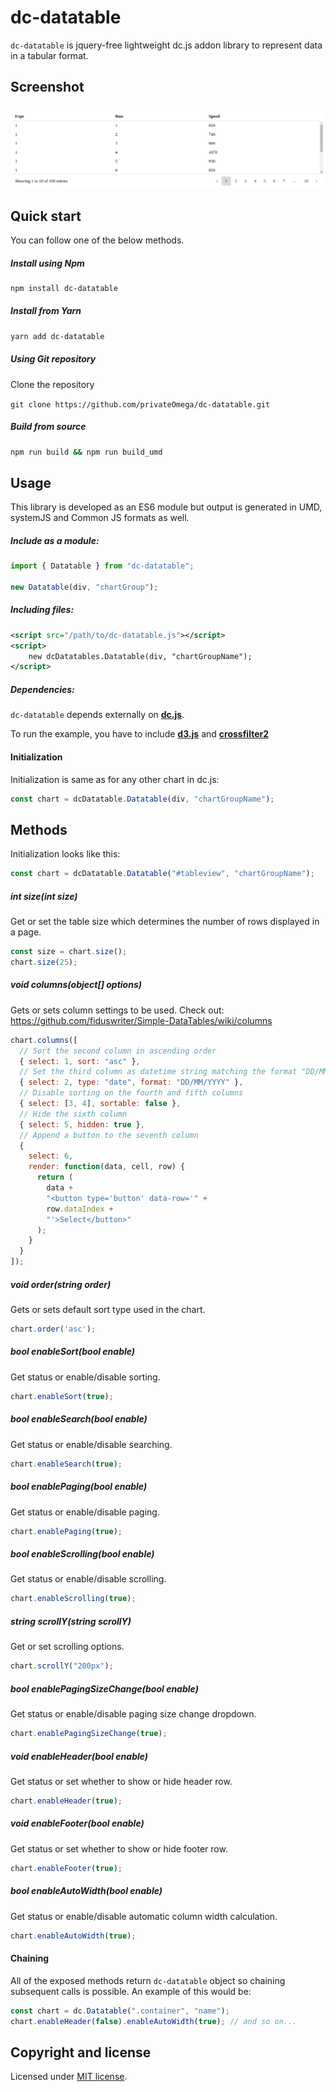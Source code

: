 # dc-datatable

`dc-datatable` is jquery-free lightweight dc.js addon library to represent data in a tabular format.

## Screenshot

![Screenshot](screenshot.png)

## Quick start

You can follow one of the below methods.

##### Install using Npm

```bash
npm install dc-datatable
```

##### Install from Yarn

```bash
yarn add dc-datatable
```

##### Using Git repository

Clone the repository

`git clone https://github.com/privateOmega/dc-datatable.git`

##### Build from source

```bash
npm run build && npm run build_umd
```

## Usage

This library is developed as an ES6 module but output is generated in UMD, systemJS and Common JS formats as well.

##### Include as a module:

```javascript
import { Datatable } from "dc-datatable";

new Datatable(div, "chartGroup");
```

##### Including files:

```xml
<script src="/path/to/dc-datatable.js"></script>
<script>
	new dcDatatables.Datatable(div, "chartGroupName");
</script>
```

##### Dependencies:

`dc-datatable` depends externally on **[dc.js](https://github.com/dc-js/dc.js)**.

To run the example, you have to include **[d3.js](https://github.com/d3/d3)** and **[crossfilter2](https://github.com/crossfilter/crossfilter)**

#### Initialization

Initialization is same as for any other chart in dc.js:

```javascript
const chart = dcDatatable.Datatable(div, "chartGroupName");
```

## Methods

Initialization looks like this:

```javascript
const chart = dcDatatable.Datatable("#tableview", "chartGroupName");
```

##### int size(int size)

Get or set the table size which determines the number of rows displayed in a page.

```javascript
const size = chart.size();
chart.size(25);
```

##### void columns(object[] options)

Gets or sets column settings to be used. Check out: https://github.com/fiduswriter/Simple-DataTables/wiki/columns

```javascript
chart.columns([
  // Sort the second column in ascending order
  { select: 1, sort: "asc" },
  // Set the third column as datetime string matching the format "DD/MM/YYY"
  { select: 2, type: "date", format: "DD/MM/YYYY" },
  // Disable sorting on the fourth and fifth columns
  { select: [3, 4], sortable: false },
  // Hide the sixth column
  { select: 5, hidden: true },
  // Append a button to the seventh column
  {
    select: 6,
    render: function(data, cell, row) {
      return (
        data +
        "<button type='button' data-row='" +
        row.dataIndex +
        "'>Select</button>"
      );
    }
  }
]);
```

##### void order(string order)

Gets or sets default sort type used in the chart.

```javascript
chart.order('asc');
```

##### bool enableSort(bool enable)

Get status or enable/disable sorting.

```javascript
chart.enableSort(true);
```

##### bool enableSearch(bool enable)

Get status or enable/disable searching.

```javascript
chart.enableSearch(true);
```

##### bool enablePaging(bool enable)

Get status or enable/disable paging.

```javascript
chart.enablePaging(true);
```

##### bool enableScrolling(bool enable)

Get status or enable/disable scrolling.

```javascript
chart.enableScrolling(true);
```

##### string scrollY(string scrollY)

Get or set scrolling options.

```javascript
chart.scrollY("200px");
```

##### bool enablePagingSizeChange(bool enable)

Get status or enable/disable paging size change dropdown.

```javascript
chart.enablePagingSizeChange(true);
```

##### void enableHeader(bool enable)

Get status or set whether to show or hide header row.

```javascript
chart.enableHeader(true);
```

##### void enableFooter(bool enable)

Get status or set whether to show or hide footer row.

```javascript
chart.enableFooter(true);
```

##### bool enableAutoWidth(bool enable)

Get status or enable/disable automatic column width calculation.

```javascript
chart.enableAutoWidth(true);
```

#### Chaining

All of the exposed methods return `dc-datatable` object so chaining subsequent calls is possible.
An example of this would be:

```javascript
const chart = dc.Datatable(".container", "name");
chart.enableHeader(false).enableAutoWidth(true); // and so on...
```

## Copyright and license

Licensed under [MIT license](LICENSE).
